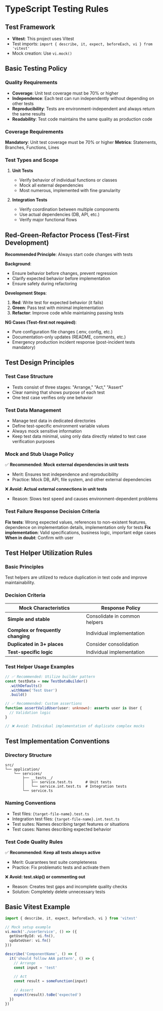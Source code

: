 # TypeScript Testing Rules

## Test Framework
- **Vitest**: This project uses Vitest
- Test imports: `import { describe, it, expect, beforeEach, vi } from 'vitest'`
- Mock creation: Use `vi.mock()`

## Basic Testing Policy

### Quality Requirements
- **Coverage**: Unit test coverage must be 70% or higher
- **Independence**: Each test can run independently without depending on other tests
- **Reproducibility**: Tests are environment-independent and always return the same results
- **Readability**: Test code maintains the same quality as production code

### Coverage Requirements
**Mandatory**: Unit test coverage must be 70% or higher
**Metrics**: Statements, Branches, Functions, Lines

### Test Types and Scope
1. **Unit Tests**
   - Verify behavior of individual functions or classes
   - Mock all external dependencies
   - Most numerous, implemented with fine granularity

2. **Integration Tests**
   - Verify coordination between multiple components
   - Use actual dependencies (DB, API, etc.)
   - Verify major functional flows

## Red-Green-Refactor Process (Test-First Development)

**Recommended Principle**: Always start code changes with tests

**Background**: 
- Ensure behavior before changes, prevent regression
- Clarify expected behavior before implementation
- Ensure safety during refactoring

**Development Steps**:
1. **Red**: Write test for expected behavior (it fails)
2. **Green**: Pass test with minimal implementation
3. **Refactor**: Improve code while maintaining passing tests

**NG Cases (Test-first not required)**:
- Pure configuration file changes (.env, config, etc.)
- Documentation-only updates (README, comments, etc.)
- Emergency production incident response (post-incident tests mandatory)

## Test Design Principles

### Test Case Structure
- Tests consist of three stages: "Arrange," "Act," "Assert"
- Clear naming that shows purpose of each test
- One test case verifies only one behavior

### Test Data Management
- Manage test data in dedicated directories
- Define test-specific environment variable values
- Always mock sensitive information
- Keep test data minimal, using only data directly related to test case verification purposes

### Mock and Stub Usage Policy

✅ **Recommended: Mock external dependencies in unit tests**
- Merit: Ensures test independence and reproducibility
- Practice: Mock DB, API, file system, and other external dependencies

❌ **Avoid: Actual external connections in unit tests**
- Reason: Slows test speed and causes environment-dependent problems

### Test Failure Response Decision Criteria

**Fix tests**: Wrong expected values, references to non-existent features, dependence on implementation details, implementation only for tests
**Fix implementation**: Valid specifications, business logic, important edge cases
**When in doubt**: Confirm with user

## Test Helper Utilization Rules

### Basic Principles
Test helpers are utilized to reduce duplication in test code and improve maintainability.

### Decision Criteria
| Mock Characteristics | Response Policy |
|---------------------|-----------------|
| **Simple and stable** | Consolidate in common helpers |
| **Complex or frequently changing** | Individual implementation |
| **Duplicated in 3+ places** | Consider consolidation |
| **Test-specific logic** | Individual implementation |

### Test Helper Usage Examples
```typescript
// ✅ Recommended: Utilize builder pattern
const testData = new TestDataBuilder()
  .withDefaults()
  .withName('Test User')
  .build()

// ✅ Recommended: Custom assertions
function assertValidUser(user: unknown): asserts user is User {
  // Validation logic
}

// ❌ Avoid: Individual implementation of duplicate complex mocks
```

## Test Implementation Conventions

### Directory Structure
```
src/
└── application/
    └── services/
        ├── __tests__/
        │   ├── service.test.ts      # Unit tests
        │   └── service.int.test.ts  # Integration tests
        └── service.ts
```

### Naming Conventions
- Test files: `{target-file-name}.test.ts`
- Integration test files: `{target-file-name}.int.test.ts`
- Test suites: Names describing target features or situations
- Test cases: Names describing expected behavior


### Test Code Quality Rules

✅ **Recommended: Keep all tests always active**
- Merit: Guarantees test suite completeness
- Practice: Fix problematic tests and activate them

❌ **Avoid: test.skip() or commenting out**
- Reason: Creates test gaps and incomplete quality checks
- Solution: Completely delete unnecessary tests


## Basic Vitest Example

```typescript
import { describe, it, expect, beforeEach, vi } from 'vitest'

// Mock setup example
vi.mock('./userService', () => ({
  getUserById: vi.fn(),
  updateUser: vi.fn()
}))

describe('ComponentName', () => {
  it('should follow AAA pattern', () => {
    // Arrange
    const input = 'test'
    
    // Act
    const result = someFunction(input)
    
    // Assert
    expect(result).toBe('expected')
  })
})
```